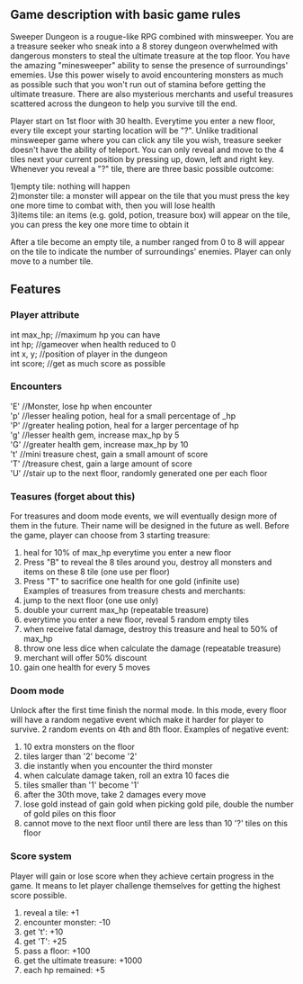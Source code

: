 ## Game description with basic game rules
Sweeper Dungeon is a rougue-like RPG combined with minsweeper. You are a treasure seeker who sneak into a 8 storey dungeon overwhelmed with dangerous monsters to steal the ultimate treasure at the top floor. You have the amazing "minesweeper" ability to sense the presence of surroundings'  ememies. Use this power wisely to avoid encountering monsters as much as possible such that you won't run out of stamina before getting the ultimate treasure. There are also mysterious merchants and useful treasures scattered across the dungeon to help you survive  till the end.

Player start on 1st floor with 30 health. Everytime you enter a new floor, every tile except your starting location will be "?". Unlike traditional minsweeper game where you can click any tile you wish, treasure seeker doesn't have the ability of teleport. You can only reveal and move to the 4 tiles next your current position by pressing up, down, left and right key. Whenever you reveal a "?" tile, there are three basic possible outcome:  

1)empty tile: nothing will happen  
2)monster tile: a monster will appear on the tile that you must press the key one more time to combat with, then you will lose health  
3)items tile: an items (e.g. gold, potion, treasure box) will appear on the tile, you can press the key one more time to obtain it  

After a tile become an empty tile, a number ranged from 0 to 8 will appear on the tile to indicate the number of surroundings' enemies. Player can only move to a number tile.  
## Features
### Player attribute
int max_hp; //maximum hp you can have  
int hp; //gameover when health reduced to 0  
int x, y; //position of player in the dungeon  
int score; //get as much score as possible
### Encounters
'E' //Monster, lose hp when encounter  
'p' //lesser healing potion, heal for a small percentage of _hp  
'P' //greater healing potion, heal for a larger percentage of hp  
'g' //lesser health gem, increase max_hp by 5  
'G' //greater health gem, increase max_hp by 10  
't' //mini treasure chest, gain a small amount of score  
'T' //treasure chest, gain a large amount of score  
'U' //stair up to the next floor, randomly generated one per each floor  

### Teasures (forget about this)
For treasures and doom mode events, we will eventually design more of them in the future. Their name will be designed in the future as well.
Before the game, player can choose from 3 starting treasure:  
1) heal for 10% of max_hp everytime you enter a new floor  
2) Press "B" to reveal the 8 tiles around you, destroy all monsters and items on these 8 tile (one use per floor)  
3) Press "T" to sacrifice one health for one gold (infinite use)  
Examples of treasures from treasure chests and merchants:  
1) jump to the next floor (one use only)
2) double your current max_hp  (repeatable treasure)  
3) everytime you enter a new floor, reveal 5 random empty tiles  
4) when receive fatal damage, destroy this treasure and heal to 50% of max_hp  
5) throw one less dice when calculate the damage  (repeatable treasure)  
6) merchant will offer 50% discount  
7) gain one health for every 5 moves  
### Doom mode
Unlock after the first time finish the normal mode. In this mode, every floor will have a random negative event which make it harder for player to survive. 2 random events on 4th and 8th floor. Examples of negative event:  
1) 10 extra monsters on the floor  
2) tiles larger than '2' become '2'  
3) die instantly when you encounter the third monster  
4) when calculate damage taken, roll an extra 10 faces die  
5) tiles smaller than '1' become '1'  
6) after the 30th move, take 2 damages every move  
7) lose gold instead of gain gold when picking gold pile, double the number of gold piles on this floor
8) cannot move to the next floor until there are less than 10 '?' tiles on this floor  
### Score system
Player will gain or lose score when they achieve certain progress in the game. It means to let player challenge themselves for getting the highest score possible.  
1) reveal a tile: +1  
2) encounter monster: -10  
3) get 't': +10
4) get 'T': +25
4) pass a floor: +100  
5) get the ultimate treasure: +1000  
6) each hp remained: +5  
